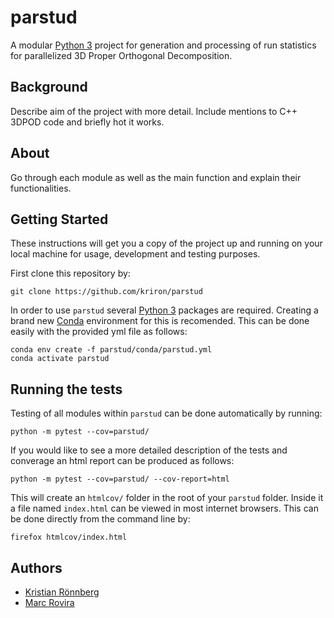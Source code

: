 # parstud

A modular [Python 3](https://www.python.org/) project for generation and processing of run statistics for parallelized 3D Proper Orthogonal Decomposition.

## Background

Describe aim of the project with more detail. Include mentions to C++ 3DPOD code and briefly hot it works.

## About

Go through each module as well as the main function and explain their functionalities.

## Getting Started

These instructions will get you a copy of the project up and running on your local machine for usage, development and testing purposes.

First clone this repository by:

```
git clone https://github.com/kriron/parstud
```

In order to use  `parstud` several [Python 3](https://www.python.org/) packages are required. Creating a brand new [Conda](https://docs.conda.io/en/latest/) environment for this is recomended. This can be done easily with the provided yml file as follows:

```
conda env create -f parstud/conda/parstud.yml
conda activate parstud
```

## Running the tests

Testing of all modules within `parstud` can be done automatically by running:

```
python -m pytest --cov=parstud/
```

If you would like to see a more detailed description of the tests and converage an html report can be produced as follows:

```
python -m pytest --cov=parstud/ --cov-report=html
```

This will create an `htmlcov/` folder in the root of your `parstud` folder. Inside it a file named `index.html` can be viewed in most internet browsers. This can be done directly from the command line by:

```
firefox htmlcov/index.html 
```

## Authors

* [Kristian Rönnberg](https://github.com/kriron)
* [Marc Rovira](https://github.com/mrovirasacie)